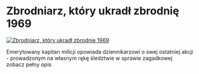 Zbrodniarz, który ukradł zbrodnię 1969 
=============
[![Zbrodniarz, który ukradł zbrodnię 1969 ](http://vidos.pl/images/player.gif)](http://vidos.pl/zbrodniarz-ktory-ukradl-zbrodnie-1969)

 Emerytowany kapitan milicji opowiada dziennikarzowi o swej ostatniej akcji - prowadzonym na własnym rękę śledztwie w sprawie zagadkowej zobacz pełny opis
